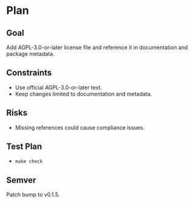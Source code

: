# Plan

## Goal
Add AGPL-3.0-or-later license file and reference it in documentation and package metadata.

## Constraints
- Use official AGPL-3.0-or-later text.
- Keep changes limited to documentation and metadata.

## Risks
- Missing references could cause compliance issues.

## Test Plan
- `make check`

## Semver
Patch bump to v0.1.5.
